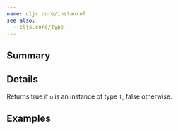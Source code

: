 ```yaml
---
name: cljs.core/instance?
see also:
  - cljs.core/type
---
```


## Summary

## Details

Returns true if `o` is an instance of type `t`, false otherwise.

## Examples
